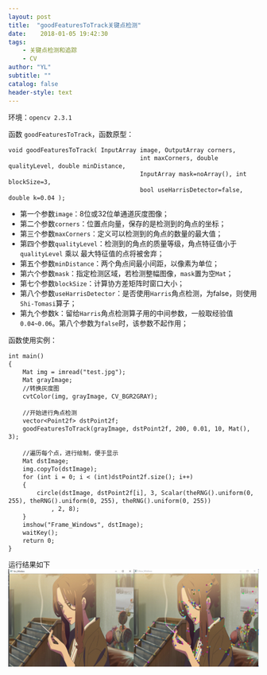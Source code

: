 ```yaml
---
layout: post
title:  "goodFeaturesToTrack关键点检测"
date:    2018-01-05 19:42:30
tags:
    - 关键点检测和追踪
    - CV
author: "YL"
subtitle: ""
catalog: false
header-style: text
---
```


环境：`opencv 2.3.1`

函数 `goodFeaturesToTrack`，函数原型：
```
void goodFeaturesToTrack( InputArray image, OutputArray corners,  
                                     int maxCorners, double qualityLevel, double minDistance,  
                                     InputArray mask=noArray(), int blockSize=3,  
                                     bool useHarrisDetector=false, double k=0.04 );  
```
- 第一个参数`image`：8位或32位单通道灰度图像；
- 第二个参数`corners`：位置点向量，保存的是检测到的角点的坐标；
- 第三个参数`maxCorners`：定义可以检测到的角点的数量的最大值；
- 第四个参数`qualityLevel`：检测到的角点的质量等级，角点特征值小于`qualityLevel` 乘以 最大特征值的点将被舍弃；
- 第五个参数`minDistance`：两个角点间最小间距，以像素为单位；
- 第六个参数`mask`：指定检测区域，若检测整幅图像，`mask`置为空`Mat`；
- 第七个参数`blockSize`：计算协方差矩阵时窗口大小；
- 第八个参数`useHarrisDetector`：是否使用`Harris`角点检测，为false，则使用`Shi-Tomasi`算子；
- 第九个参数k：留给`Harris`角点检测算子用的中间参数，一般取经验值`0.04~0.06`。第八个参数为`false`时，该参数不起作用；


函数使用实例：

```
int main()
{
	Mat img = imread("test.jpg");
	Mat grayImage;
	//转换灰度图
	cvtColor(img, grayImage, CV_BGR2GRAY);

	//开始进行角点检测  
	vector<Point2f> dstPoint2f;
	goodFeaturesToTrack(grayImage, dstPoint2f, 200, 0.01, 10, Mat(), 3);

	//遍历每个点，进行绘制，便于显示  
	Mat dstImage;
	img.copyTo(dstImage);
	for (int i = 0; i < (int)dstPoint2f.size(); i++)
	{
		circle(dstImage, dstPoint2f[i], 3, Scalar(theRNG().uniform(0, 255), theRNG().uniform(0, 255), theRNG().uniform(0, 255))
			, 2, 8);
	}
	imshow("Frame_Windows", dstImage);
	waitKey();
	return 0;
}
```
运行结果如下
![](/imgs/post/feature_1.png)